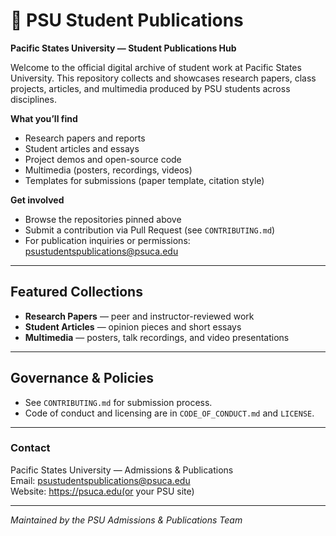 # 🌟 PSU Student Publications

**Pacific States University — Student Publications Hub**

Welcome to the official digital archive of student work at Pacific States University. This repository collects and showcases research papers, class projects, articles, and multimedia produced by PSU students across disciplines.

**What you’ll find**
- Research papers and reports
- Student articles and essays
- Project demos and open-source code
- Multimedia (posters, recordings, videos)
- Templates for submissions (paper template, citation style)

**Get involved**
- Browse the repositories pinned above
- Submit a contribution via Pull Request (see `CONTRIBUTING.md`)
- For publication inquiries or permissions: psustudentspublications@psuca.edu

---

## Featured Collections
- **Research Papers** — peer and instructor-reviewed work
- **Student Articles** — opinion pieces and short essays
- **Multimedia** — posters, talk recordings, and video presentations

---

## Governance & Policies
- See `CONTRIBUTING.md` for submission process.
- Code of conduct and licensing are in `CODE_OF_CONDUCT.md` and `LICENSE`.

---

### Contact
Pacific States University — Admissions & Publications  
Email: psustudentspublications@psuca.edu  
Website: https://psuca.edu(or your PSU site)

---

*Maintained by the PSU Admissions & Publications Team*
